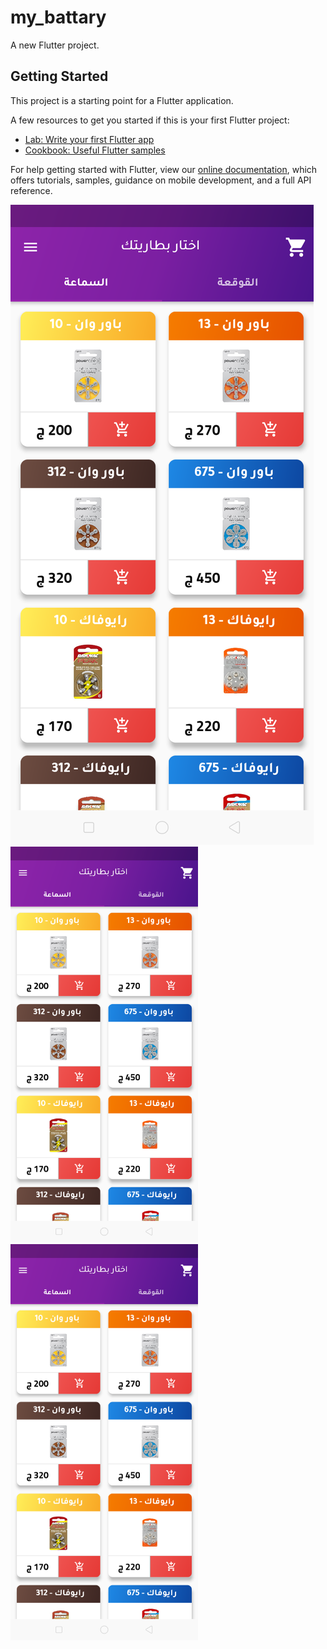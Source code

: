 # my_battary

A new Flutter project.

## Getting Started

This project is a starting point for a Flutter application.

A few resources to get you started if this is your first Flutter project:

- [Lab: Write your first Flutter app](https://flutter.dev/docs/get-started/codelab)
- [Cookbook: Useful Flutter samples](https://flutter.dev/docs/cookbook)

For help getting started with Flutter, view our
[online documentation](https://flutter.dev/docs), which offers tutorials,
samples, guidance on mobile development, and a full API reference.

![Alt text](/lib/screenshots/flutter_01.png?raw=true "Optional Title")
<img src="/lib/screenshots/flutter_01.png" alt="drawing" width="300"/>
<img src="/lib/screenshots/flutter_01.png" alt="drawing" width="300"/>
